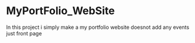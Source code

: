 # MyPortFolio_WebSite
In this project i simply make a my portfolio website doesnot add any events just front page 

